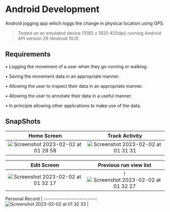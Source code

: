 # Android Development
Android jogging app which loggs the change in physical location using GPS.

> Tested on an emulated device (1080 x 1920 420dpi) running Android API version 29 (Android 10.0)

## Requirements 
• Logging the movement of a user when they go running or walking.

• Saving the movement data in an appropriate manner.

• Allowing the user to inspect their data in an appropriate manner.

• Allowing the user to annotate their data in a useful manner.

• In principle allowing other applications to make use of the data.

## SnapShots 
Home Screen            |  Track Activity
:-------------------------:|:-------------------------:
![Screenshot 2023-02-02 at 01 29 58](https://user-images.githubusercontent.com/4998533/216214258-86302d4e-420c-463a-8941-5986299b3a54.png)  |  ![Screenshot 2023-02-02 at 01 31 31](https://user-images.githubusercontent.com/4998533/216214322-e1ea3788-0644-4a3f-86cf-54208358c6dd.png)

Edit Screen           |  Previous run view list
:-------------------------:|:-------------------------:
![Screenshot 2023-02-02 at 01 32 17](https://user-images.githubusercontent.com/4998533/216214359-78cb886f-91fe-4c8d-9071-6180e8b814a9.png)  |  !![Screenshot 2023-02-02 at 01 32 27](https://user-images.githubusercontent.com/4998533/216214380-d7a777d8-3e5a-497a-9dc0-6419d2b7db9c.png)

Personal Record       |
:-------------------------:
![Screenshot 2023-02-02 at 01 32 33](https://user-images.githubusercontent.com/4998533/216214414-6492014e-28f1-42bd-b830-728a57ad3028.png) | 



